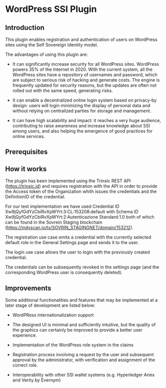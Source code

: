 # WordPress SSI Plugin

## Introduction

This plugin enables registration and authentication of users on WordPress sites using the Self Sovereign Identity model.

The advantages of using this plugin are:

- It can significantly increase security for all WordPress sites. WordPress powers 35% of the Internet in 2020. With the current system, all the WordPress sites have a repository of usernames and password, which are subject to serious risk of hacking and generate costs. The engine is frequently updated for security reasons, but the updates are often not rolled out with the same speed, generating risks.

- It can enable a decentralized online login system based on privacy-by design: users will login minimizing the display of personal data and without relying on centralized parties for storage and management.

- It can have high scalability and impact: it reaches a very huge audience, contributing to raise awareness and increase knowledge about SSI among users, and also helping the emergence of good practices for online services.


## Prerequisites

## How it works

The plugin has been implemented using the Trinsic REST API (https://trinsic.id) and requires registration with the API in order to provide the Access token of the Organization whith issues the credentials and the DefinitionID of the credential. 

For our test implementation we have used Credential ID Xw9jQyfGdYzCbiRvXpWYrt:3:CL:153208:default with Schema ID Xw9jQyfGdYzCbiRvXpWYrt:2:Autenticazione Standard:1.0 both of which can be found in the Sovrein Staging blockchain (https://indyscan.io/tx/SOVRIN_STAGINGNET/domain/153212).

The registration use case emits a credential with the currently selected default role in the General Settings page and sends it to the user.

The login use case allows the user to login with the previously created credential.

The credentials can be subsequently revoked in the settings page (and the corresponding WordPress user is consequently deleted).


## Improvements

Some additional functionalities and features that may be implemented at a later stage of development are listed below:

- WordPRess internationalization support

- The designed UI is minimal and sufficiently intuitive, but the quality of the graphics can certainly be improved to provide a better user experience.

- Implementation of the WordPress role system in the claims 

- Registration process involving a request by the user and subsequent approval by the administrator, with verification and assignment of the correct role.

- Interoperability with other SSI wallet systems (e.g. Hyperledger Aries and Verity by Evernym)
